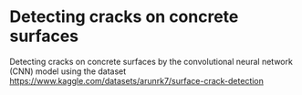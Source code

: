 # Detecting cracks on concrete surfaces

Detecting cracks on concrete surfaces by the convolutional neural network (CNN) model using the dataset https://www.kaggle.com/datasets/arunrk7/surface-crack-detection